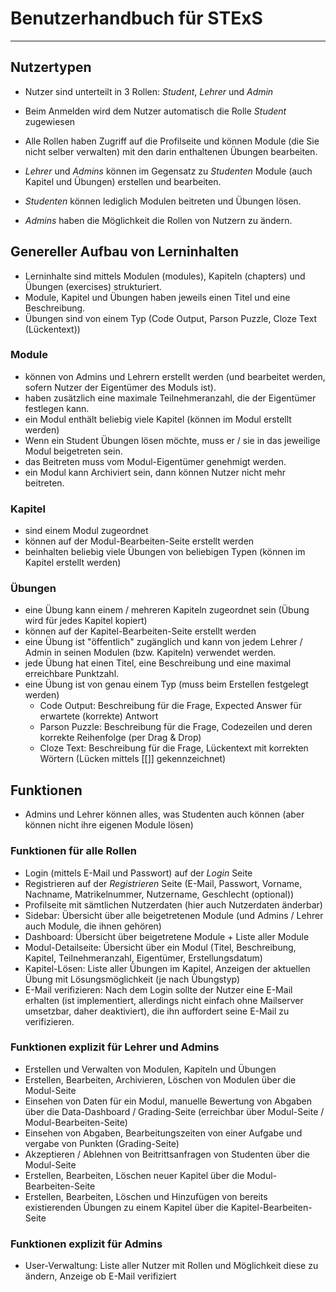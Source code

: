 # Benutzerhandbuch für STExS

---

## Nutzertypen
- Nutzer sind unterteilt in 3 Rollen: _Student_, _Lehrer_ und _Admin_
- Beim Anmelden wird dem Nutzer automatisch die Rolle _Student_ zugewiesen
- Alle Rollen haben Zugriff auf die Profilseite und können Module (die Sie nicht selber verwalten) mit den darin enthaltenen Übungen bearbeiten.


- _Lehrer_ und _Admins_ können im Gegensatz zu _Studenten_ Module (auch Kapitel und Übungen) erstellen und bearbeiten.
- _Studenten_ können lediglich Modulen beitreten und Übungen lösen.
- _Admins_ haben die Möglichkeit die Rollen von Nutzern zu ändern.

## Genereller Aufbau von Lerninhalten
- Lerninhalte sind mittels Modulen (modules), Kapiteln (chapters) und Übungen (exercises) strukturiert.
- Module, Kapitel und Übungen haben jeweils einen Titel und eine Beschreibung.
- Übungen sind von einem Typ (Code Output, Parson Puzzle, Cloze Text (Lückentext))

### Module
- können von Admins und Lehrern erstellt werden (und bearbeitet werden, sofern Nutzer der Eigentümer des Moduls ist).
- haben zusätzlich eine maximale Teilnehmeranzahl, die der Eigentümer festlegen kann.
- ein Modul enthält beliebig viele Kapitel (können im Modul erstellt werden)
- Wenn ein Student Übungen lösen möchte, muss er / sie in das jeweilige Modul beigetreten sein.
- das Beitreten muss vom Modul-Eigentümer genehmigt werden.
- ein Modul kann Archiviert sein, dann können Nutzer nicht mehr beitreten.

### Kapitel 
- sind einem Modul zugeordnet
- können auf der Modul-Bearbeiten-Seite erstellt werden
- beinhalten beliebig viele Übungen von beliebigen Typen (können im Kapitel erstellt werden)

### Übungen
- eine Übung kann einem / mehreren Kapiteln zugeordnet sein (Übung wird für jedes Kapitel kopiert)
- können auf der Kapitel-Bearbeiten-Seite erstellt werden
- eine Übung ist "öffentlich" zugänglich und kann von jedem Lehrer / Admin in seinen Modulen (bzw. Kapiteln) verwendet werden.
- jede Übung hat einen Titel, eine Beschreibung und eine maximal erreichbare Punktzahl.
- eine Übung ist von genau einem Typ (muss beim Erstellen festgelegt werden)
  - Code Output: Beschreibung für die Frage, Expected Answer für erwartete (korrekte) Antwort
  - Parson Puzzle: Beschreibung für die Frage, Codezeilen und deren korrekte Reihenfolge (per Drag & Drop)
  - Cloze Text: Beschreibung für die Frage, Lückentext mit korrekten Wörtern (Lücken mittels [[]] gekennzeichnet)

## Funktionen
- Admins und Lehrer können alles, was Studenten auch können (aber können nicht ihre eigenen Module lösen)

### Funktionen für alle Rollen
- Login (mittels E-Mail und Passwort) auf der _Login_ Seite
- Registrieren auf der _Registrieren_ Seite (E-Mail, Passwort, Vorname, Nachname, Matrikelnummer, Nutzername, Geschlecht (optional))
- Profilseite mit sämtlichen Nutzerdaten (hier auch Nutzerdaten änderbar)
- Sidebar: Übersicht über alle beigetretenen Module (und Admins / Lehrer auch Module, die ihnen gehören)
- Dashboard: Übersicht über beigetretene Module + Liste aller Module
- Modul-Detailseite: Übersicht über ein Modul (Titel, Beschreibung, Kapitel, Teilnehmeranzahl, Eigentümer, Erstellungsdatum)
- Kapitel-Lösen: Liste aller Übungen im Kapitel, Anzeigen der aktuellen Übung mit Lösungsmöglichkeit (je nach Übungstyp)
- E-Mail verifizieren: Nach dem Login sollte der Nutzer eine E-Mail erhalten (ist implementiert, allerdings nicht einfach ohne Mailserver umsetzbar, daher deaktiviert), die ihn auffordert seine E-Mail zu verifizieren.

### Funktionen explizit für Lehrer und Admins
- Erstellen und Verwalten von Modulen, Kapiteln und Übungen
- Erstellen, Bearbeiten, Archivieren, Löschen von Modulen über die Modul-Seite
- Einsehen von Daten für ein Modul, manuelle Bewertung von Abgaben über die Data-Dashboard / Grading-Seite (erreichbar über Modul-Seite / Modul-Bearbeiten-Seite)
- Einsehen von Abgaben, Bearbeitungszeiten von einer Aufgabe und vergabe von Punkten (Grading-Seite)
- Akzeptieren / Ablehnen von Beitrittsanfragen von Studenten über die Modul-Seite
- Erstellen, Bearbeiten, Löschen neuer Kapitel über die Modul-Bearbeiten-Seite
- Erstellen, Bearbeiten, Löschen und Hinzufügen von bereits existierenden Übungen zu einem Kapitel über die Kapitel-Bearbeiten-Seite

### Funktionen explizit für Admins
- User-Verwaltung: Liste aller Nutzer mit Rollen und Möglichkeit diese zu ändern, Anzeige ob E-Mail verifiziert